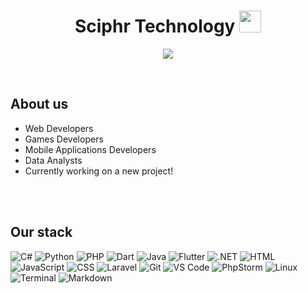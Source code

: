 

<h1 align="center"><b>Sciphr Technology </b><img src="https://media.giphy.com/media/hvRJCLFzcasrR4ia7z/giphy.gif" width="35"></h1>
<!-- <p align="center">
  <a href="https://discord.gg/sciphr" alt="Discord" title="Dev Pro Tips Discussion & Support Server">
    <img src="https://img.shields.io/discord/819650821314052106?color=7289DA&logo=discord&logoColor=white&style=for-the-badge"/></a>
</p> -->
<!--  -->
<p align="center">
  <a href="https://github.com/DenverCoder1/readme-typing-svg"><img src="https://readme-typing-svg.herokuapp.com?font=Fira+Code&color=cyan&size=25&center=true&vCenter=true&width=600&height=100&lines=Web+Developers;Data+Analysts;Games+Developers;Mobile+Apps+Developers;Awesome+and+Cool+Poeple"></a>
</p>


<br>



	
## About us

- Web Developers
- Games Developers
- Mobile Applications Developers
- Data Analysts
- Currently working on a new project!

<br><br>

## Our stack
<p align="center">

  ![C#](https://img.shields.io/badge/C%23%20-%232370ED.svg?style=for-the-badge&logo=c%23&logoColor=white)
  ![Python](https://img.shields.io/badge/Python%20-%2314354C.svg?style=for-the-badge&logo=python&logoColor=white)
  ![PHP](https://img.shields.io/badge/PHP%20-%23777BB4.svg?style=for-the-badge&logo=php&logoColor=white)
  ![Dart](https://img.shields.io/badge/Dart%20-%230175C2.svg?style=for-the-badge&logo=dart&logoColor=white)
  ![Java](https://img.shields.io/badge/Java%20-%23ED8B00.svg?style=for-the-badge&logo=java&logoColor=white)
  ![Flutter](https://img.shields.io/badge/Flutter%20-%2302569B.svg?style=for-the-badge&logo=flutter&logoColor=white)
  ![.NET](https://img.shields.io/badge/.NET%20-%235C2D91.svg?style=for-the-badge&logo=dotnet&logoColor=white)
  ![HTML](https://img.shields.io/badge/HTML%20-%23E34F26.svg?style=for-the-badge&logo=html5&logoColor=white)
  ![JavaScript](https://img.shields.io/badge/JavaScript%20-%23F7DF1E.svg?style=for-the-badge&logo=javascript&logoColor=black)
  ![CSS](https://img.shields.io/badge/CSS%20-%231572B6.svg?style=for-the-badge&logo=css3&logoColor=white)
  ![Laravel](https://img.shields.io/badge/Laravel%20-%23FF2D20.svg?style=for-the-badge&logo=laravel&logoColor=white)
  ![Git](https://img.shields.io/badge/Git%20-%23F05032.svg?style=for-the-badge&logo=git&logoColor=white)
  ![VS Code](https://img.shields.io/badge/VS%20Code%20-%23007ACC.svg?style=for-the-badge&logo=visual-studio-code&logoColor=white)
  ![PhpStorm](https://img.shields.io/badge/PhpStorm%20-%23000000.svg?style=for-the-badge&logo=phpstorm&logoColor=white)
  ![Linux](https://img.shields.io/badge/Linux%20-%23FCC624.svg?style=for-the-badge&logo=linux&logoColor=black)
  ![Terminal](https://img.shields.io/badge/Terminal%20-%23000000.svg?style=for-the-badge&logo=windows-terminal&logoColor=white)
  ![Markdown](https://img.shields.io/badge/Markdown%20-%23000000.svg?style=for-the-badge&logo=markdown&logoColor=white)

</p>
